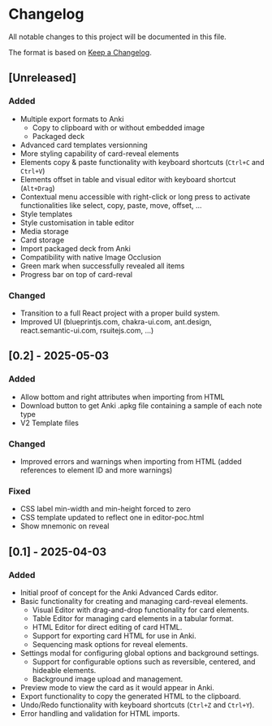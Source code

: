 # Changelog

All notable changes to this project will be documented in this file.

The format is based on [Keep a Changelog](https://keepachangelog.com/en/1.0.0/).

## [Unreleased]

### Added
- Multiple export formats to Anki
    - Copy to clipboard with or without embedded image
    - Packaged deck
- Advanced card templates versionning
- More styling capability of card-reveal elements
- Elements copy & paste functionality with keyboard shortcuts (`Ctrl+C` and `Ctrl+V`)
- Elements offset in table and visual editor with keyboard shortcut (`Alt+Drag`)
- Contextual menu accessible with right-click or long press to activate functionalities like select, copy, paste, move, offset, ...
- Style templates
- Style customisation in table editor
- Media storage
- Card storage
- Import packaged deck from Anki
- Compatibility with native Image Occlusion
- Green mark when successfully revealed all items
- Progress bar on top of card-reval

### Changed
- Transition to a full React project with a proper build system.
- Improved UI (blueprintjs.com, chakra-ui.com, ant.design, react.semantic-ui.com, rsuitejs.com, ...)

## [0.2] - 2025-05-03

### Added
- Allow bottom and right attributes when importing from HTML
- Download button to get Anki .apkg file containing a sample of each note type
- V2 Template files

### Changed
- Improved errors and warnings when importing from HTML (added references to element ID and more warnings)

### Fixed
- CSS label min-width and min-height forced to zero
- CSS template updated to reflect one in editor-poc.html
- Show mnemonic on reveal

## [0.1] - 2025-04-03

### Added
- Initial proof of concept for the Anki Advanced Cards editor.
- Basic functionality for creating and managing card-reveal elements.
    - Visual Editor with drag-and-drop functionality for card elements.
    - Table Editor for managing card elements in a tabular format.
    - HTML Editor for direct editing of card HTML.
    - Support for exporting card HTML for use in Anki.
    - Sequencing mask options for reveal elements.
- Settings modal for configuring global options and background settings.
    - Support for configurable options such as reversible, centered, and hideable elements.
    - Background image upload and management.
- Preview mode to view the card as it would appear in Anki.
- Export functionality to copy the generated HTML to the clipboard.
- Undo/Redo functionality with keyboard shortcuts (`Ctrl+Z` and `Ctrl+Y`).
- Error handling and validation for HTML imports.
